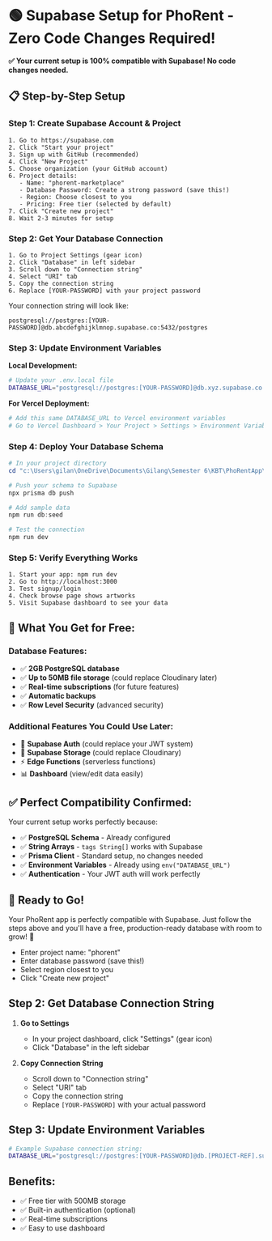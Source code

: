 # 🟢 Supabase Setup for PhoRent - Zero Code Changes Required!

**✅ Your current setup is 100% compatible with Supabase! No code changes needed.**

## 📋 **Step-by-Step Setup**

### **Step 1: Create Supabase Account & Project**
```
1. Go to https://supabase.com
2. Click "Start your project"
3. Sign up with GitHub (recommended)
4. Click "New Project"
5. Choose organization (your GitHub account)
6. Project details:
   - Name: "phorent-marketplace"
   - Database Password: Create a strong password (save this!)
   - Region: Choose closest to you
   - Pricing: Free tier (selected by default)
7. Click "Create new project"
8. Wait 2-3 minutes for setup
```

### **Step 2: Get Your Database Connection**
```
1. Go to Project Settings (gear icon)
2. Click "Database" in left sidebar
3. Scroll down to "Connection string"
4. Select "URI" tab
5. Copy the connection string
6. Replace [YOUR-PASSWORD] with your project password
```

Your connection string will look like:
```
postgresql://postgres:[YOUR-PASSWORD]@db.abcdefghijklmnop.supabase.co:5432/postgres
```

### **Step 3: Update Environment Variables**

**Local Development:**
```bash
# Update your .env.local file
DATABASE_URL="postgresql://postgres:[YOUR-PASSWORD]@db.xyz.supabase.co:5432/postgres"
```

**For Vercel Deployment:**
```bash
# Add this same DATABASE_URL to Vercel environment variables
# Go to Vercel Dashboard > Your Project > Settings > Environment Variables
```

### **Step 4: Deploy Your Database Schema**
```powershell
# In your project directory
cd "c:\Users\gilan\OneDrive\Documents\Gilang\Semester 6\KBT\PhoRentApp\phorent\Phorent"

# Push your schema to Supabase
npx prisma db push

# Add sample data
npm run db:seed

# Test the connection
npm run dev
```

### **Step 5: Verify Everything Works**
```
1. Start your app: npm run dev
2. Go to http://localhost:3000
3. Test signup/login
4. Check browse page shows artworks
5. Visit Supabase dashboard to see your data
```

## 🎯 **What You Get for Free:**

### **Database Features:**
- ✅ **2GB PostgreSQL database**
- ✅ **Up to 50MB file storage** (could replace Cloudinary later)
- ✅ **Real-time subscriptions** (for future features)
- ✅ **Automatic backups**
- ✅ **Row Level Security** (advanced security)

### **Additional Features You Could Use Later:**
- 🔐 **Supabase Auth** (could replace your JWT system)
- 📁 **Supabase Storage** (could replace Cloudinary)
- ⚡ **Edge Functions** (serverless functions)
- 📊 **Dashboard** (view/edit data easily)

## ✅ **Perfect Compatibility Confirmed:**

Your current setup works perfectly because:
- ✅ **PostgreSQL Schema** - Already configured
- ✅ **String Arrays** - `tags String[]` works with Supabase
- ✅ **Prisma Client** - Standard setup, no changes needed
- ✅ **Environment Variables** - Already using `env("DATABASE_URL")`
- ✅ **Authentication** - Your JWT auth will work perfectly

## 🚀 **Ready to Go!**

Your PhoRent app is perfectly compatible with Supabase. Just follow the steps above and you'll have a free, production-ready database with room to grow! 🎉
   - Enter project name: "phorent"
   - Enter database password (save this!)
   - Select region closest to you
   - Click "Create new project"

## Step 2: Get Database Connection String

1. **Go to Settings**
   - In your project dashboard, click "Settings" (gear icon)
   - Click "Database" in the left sidebar

2. **Copy Connection String**
   - Scroll down to "Connection string"
   - Select "URI" tab
   - Copy the connection string
   - Replace `[YOUR-PASSWORD]` with your actual password

## Step 3: Update Environment Variables

```bash
# Example Supabase connection string:
DATABASE_URL="postgresql://postgres:[YOUR-PASSWORD]@db.[PROJECT-REF].supabase.co:5432/postgres"
```

## Benefits:
- ✅ Free tier with 500MB storage
- ✅ Built-in authentication (optional)
- ✅ Real-time subscriptions
- ✅ Easy to use dashboard
